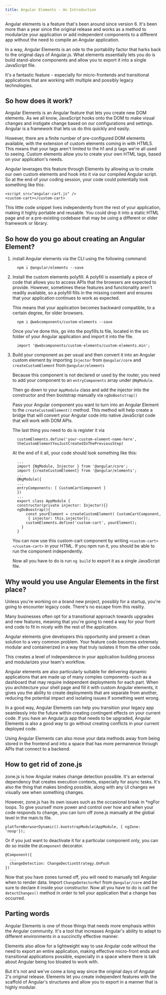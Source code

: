 ```yaml
---
title: Angular Elements - An Introduction
---
```

Angular elements is a feature that's been around since version 6. It's
been more than a year since the original release and works as a method
to modularize your application or add independent components to a
different app without the need to compile an Angular application.

In a way, Angular Elements is an ode to the portability factor that
harks back to the original days of Angular.js. What elements essentially
lets you do is build stand-alone components and allow you to export it
into a single JavaScript file.

It's a fantastic feature -  especially for micro-frontends and
transitional applications that are working with multiple and possibly
legacy technologies.

## So how does it work?

Angular Elements is an Angular feature that lets you create new DOM
elements. As we all know, JavaScript hooks onto the DOM to make visual
changes and instigate change based on our configurations and settings.
Angular is a framework that lets us do this quickly and easily.

However, there are a finite number of pre-configured DOM elements
available, with the extension of custom elements coming in with HTML5.
This means that your tags aren't limited to the h1 and p tags we're all
used to seeing. Custom elements allow you to create your own HTML tags,
based on your application's needs.

Angular leverages this feature through Elements by allowing us to create
our own custom elements and hook into it via our compiled Angular
script. So at the end of your coding session, your code could
potentially look something like this:

```
<script src="angular-cart.js" />
<custom-cart></custom-cart>
```

This little code snippet lives independently from the rest of your
application, making it highly portable and reusable. You could drop it
into a static HTML page and or a pre-existing codebase that may be using
a different or older framework or library.

## So how do you go about creating an Angular Element?

1. install Angular elements via the CLI using the following command:

   ```
     npm i @angular/elements --save
   ```
2. Install the custom elements polyfill. A polyfill is essentially a
   piece of code that allows you to access APIs that the browsers are
   expected to provide. However, sometimes these features and
   functionality aren't readily available, so a polyfill fills in the
   missing content and ensures that your application continues to work
   as expected.

   This means that your application becomes backward compatible, to a
   certain degree, for older browsers.

   ```
     npm i @webcomponents/custom-elements --save
   ```

   Once you've done this, go into the poyfills.ts file, located in the
   src folder of your Angular application and import it into the file.

   ```
     import '@webcomponents/custom-elements/custom-elements.min';
   ```
3. Build your component as per usual and then convert it into an
   Angular custom element by importing `Injector` from `@angular/core`
   and `createCustomElement` from `@angular/elements`

   Because this component is not declared or used by the router, you
   need to add your component to an `entryComponents` array under
   `@NgModule`.

   Then go down to your `AppModule` class and add the injector into the
   constructor and then bootstrap manually via `ngDoBootstrap()`

   Pass your Angular component you want to turn into an Angular Element
   to the `createCustomElement()` method. This method will help create
   a bridge that will convert your Angular code into native JavaScript
   code that will work with DOM APIs.

   The last thing you need to do is register it via

   ```
     customElements.define('your-custom-element-name-here',
     theCustomElementYouJustCreatedInThePreviousStep)
   ```

   At the end of it all, your code should look something like this:

   ```
     ...
     import {NgModule, Injector } from '@angular/core';
     import {createCustomElement} from '@angular/elements';
     ...
     @NgModule({
     ...
     entryComponents: [ CustomCartComponent ]
     })
     ...
     export class AppModule {
     constructor(private injector: Injector){}
     ngDoBoostrap(){
         const yourElement = createCustomElement( CustomCartComponent,
          { injector: this.injector});
         customElements.define('custom-cart', yourElement);
       }
     }   
   ```

   You can now use this custom-cart component by writing
   `<custom-cart></custom-cart>` in your HTML. If you npm run it, you
   should be able to run the component independently.

   Now all you have to do is run `ng build` to export it as a single
   JavaScript file.

## Why would you use Angular Elements in the first place?

Unless you're working on a brand new project, possibly for a startup,
you're going to encounter legacy code. There's no escape from this
reality.

Many businesses often opt for a transitional approach towards upgrades
and new features, meaning that you're going to need a way for your front
end code to fit in nicely with the rest of the application.

Angular elements give developers this opportunity and present a clean
solution to a very common problem. Your feature code becomes extremely
modular and containerized in a way that truly isolates it from the other
code.

This creates a level of independence in your application building
process and modularizes your team's workflow.

Angular elements are also particularly suitable for delivering dynamic
applications that are made up of many complex components - such as a
dashboard that may require independent deployments for each part. When
you architecture your shell page and fill it with custom Angular
elements, it gives you the ability to create deployments that are
separate from another, reducing the potential impact and isolating
issues if something went wrong.

In a good way, Angular Elements can help you transition your legacy app
seamlessly into the future within creating contingent effects on your
current code. If you have an Angular.js app that needs to be upgraded,
Angular Elements is also a good way to go without creating conflicts in
your current deployed code.

Using Angular Elements can also move your data methods away from being
stored in the frontend and into a space that has more permanence through
APIs that connect to a backend.

## How to get rid of zone.js

zone.js is how Angular makes change detection possible. It's an external
dependency that creates execution contexts, especially for async tasks.
It's also the thing that makes binding possible, along with any UI
changes we visually see when something changes.

However, zone.js has its own issues such as the occasional break in
*ngFor loops. To give yourself more power and control over how and when
your code responds to change, you can turn off zone.js manually at the
global level in the main.ts file.

```
platformBorwserDynamic().bootstrapModule(AppModule, { ngZone: 'noop'});  
```

Or if you just want to deactivate it for a particular component only,
you can do so inside the `@Component` decorator.

```
@Component({
  ...
  changeDetection: ChangeDectionStrategy.OnPush
})  
```

Now that you have zones turned off, you will need to manually tell
Angular when to render data. Import `ChangeDetectorRef` from
`@angular/core` and be sure to declare it inside your constructor. Now
all you have to do is call the `detectChanges()` method in order to tell
your application that a change has occurred.

## Parting words

Angular Elements is one of those things that needs more emphasis within
the Angular community. It's a tool that increases Angular's ability to
adapt to different environments in a succinctly effective manner.

Elements also allow for a lightweight way to use Angular code without
the need to export an entire application, making effective micro-front
ends and transitional applications possible, especially in a space where
there is talk about Angular being too bloated to work with.

But it's not and we've come a long way since the original days of
Angular 2's original release. Elements let you create independent
features with the scaffold of Angular's structures and allow you to
export in a manner that is highly modular.